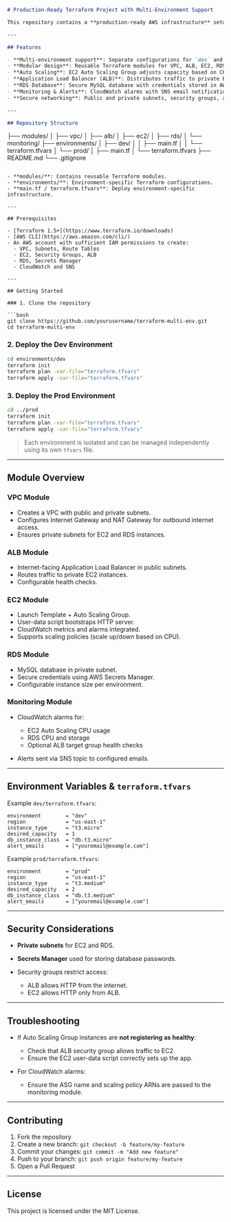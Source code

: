 ```markdown
# Production-Ready Terraform Project with Multi-Environment Support

This repository contains a **production-ready AWS infrastructure** setup using Terraform, designed to support multiple environments (`dev` and `prod`). The infrastructure is modular, secure, and scalable with monitoring and auto-scaling capabilities.

---

## Features

- **Multi-environment support**: Separate configurations for `dev` and `prod`.
- **Modular design**: Reusable Terraform modules for VPC, ALB, EC2, RDS, and monitoring.
- **Auto Scaling**: EC2 Auto Scaling Group adjusts capacity based on CPU utilization.
- **Application Load Balancer (ALB)**: Distributes traffic to private EC2 instances.
- **RDS Database**: Secure MySQL database with credentials stored in AWS Secrets Manager.
- **Monitoring & Alerts**: CloudWatch alarms with SNS email notifications for EC2, ALB, and RDS.
- **Secure networking**: Public and private subnets, security groups, and proper routing.

---

## Repository Structure

```

├── modules/
│   ├── vpc/
│   ├── alb/
│   ├── ec2/
│   ├── rds/
│   └── monitoring/
├── environments/
│   ├── dev/
│   │   ├── main.tf
│   │   └── terraform.tfvars
│   └── prod/
│       ├── main.tf
│       └── terraform.tfvars
├── README.md
└── .gitignore

````

- **modules/**: Contains reusable Terraform modules.
- **environments/**: Environment-specific Terraform configurations.
- **main.tf / terraform.tfvars**: Deploy environment-specific infrastructure.

---

## Prerequisites

- [Terraform 1.5+](https://www.terraform.io/downloads)
- [AWS CLI](https://aws.amazon.com/cli/)
- An AWS account with sufficient IAM permissions to create:
  - VPC, Subnets, Route Tables
  - EC2, Security Groups, ALB
  - RDS, Secrets Manager
  - CloudWatch and SNS

---

## Getting Started

### 1. Clone the repository

```bash
git clone https://github.com/yourusername/terraform-multi-env.git
cd terraform-multi-env
````

### 2. Deploy the Dev Environment

```bash
cd environments/dev
terraform init
terraform plan -var-file="terraform.tfvars"
terraform apply -var-file="terraform.tfvars"
```

### 3. Deploy the Prod Environment

```bash
cd ../prod
terraform init
terraform plan -var-file="terraform.tfvars"
terraform apply -var-file="terraform.tfvars"
```

> Each environment is isolated and can be managed independently using its own `tfvars` file.

---

## Module Overview

### VPC Module

* Creates a VPC with public and private subnets.
* Configures Internet Gateway and NAT Gateway for outbound internet access.
* Ensures private subnets for EC2 and RDS instances.

### ALB Module

* Internet-facing Application Load Balancer in public subnets.
* Routes traffic to private EC2 instances.
* Configurable health checks.

### EC2 Module

* Launch Template + Auto Scaling Group.
* User-data script bootstraps HTTP server.
* CloudWatch metrics and alarms integrated.
* Supports scaling policies (scale up/down based on CPU).

### RDS Module

* MySQL database in private subnet.
* Secure credentials using AWS Secrets Manager.
* Configurable instance size per environment.

### Monitoring Module

* CloudWatch alarms for:

  * EC2 Auto Scaling CPU usage
  * RDS CPU and storage
  * Optional ALB target group health checks
* Alerts sent via SNS topic to configured emails.

---

## Environment Variables & `terraform.tfvars`

Example `dev/terraform.tfvars`:

```hcl
environment        = "dev"
region             = "us-east-1"
instance_type      = "t3.micro"
desired_capacity   = 1
db_instance_class  = "db.t3.micro"
alert_emails       = ["youremail@example.com"]
```

Example `prod/terraform.tfvars`:

```hcl
environment        = "prod"
region             = "us-east-1"
instance_type      = "t3.medium"
desired_capacity   = 2
db_instance_class  = "db.t3.medium"
alert_emails       = ["youremail@example.com"]
```

---

## Security Considerations

* **Private subnets** for EC2 and RDS.
* **Secrets Manager** used for storing database passwords.
* Security groups restrict access:

  * ALB allows HTTP from the internet.
  * EC2 allows HTTP only from ALB.

---

## Troubleshooting

* If Auto Scaling Group instances are **not registering as healthy**:

  * Check that ALB security group allows traffic to EC2.
  * Ensure the EC2 user-data script correctly sets up the app.

* For CloudWatch alarms:

  * Ensure the ASG name and scaling policy ARNs are passed to the monitoring module.

---

## Contributing

1. Fork the repository
2. Create a new branch: `git checkout -b feature/my-feature`
3. Commit your changes: `git commit -m "Add new feature"`
4. Push to your branch: `git push origin feature/my-feature`
5. Open a Pull Request

---

## License

This project is licensed under the MIT License.

```
